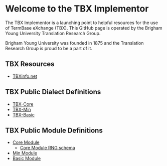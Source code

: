 # Welcome to the TBX Implementor

The TBX Implementor is a launching point to helpful resources for the use of TermBase eXchange (TBX). This GitHub page is operated by the Brigham Young University Translation Research Group.

Brigham Young University was founded in 1875 and the Translation Research Group is proud to be a part of it.

## TBX Resources

* [TBXinfo.net](http://www.tbxinfo.net)

## TBX Public Dialect Definitions

* [TBX-Core](http://ltac-global.github.io/TBX-Core_dialect)
* [TBX-Min](http://ltac-global.github.io/TBX-Min_dialect)
* [TBX-Basic](http://ltac-global.github.io/TBX-Basic_dialect)

## TBX Public Module Definitions

* [Core Module](https://ltac-global.github.io/TBX_core_module)
    * [Core Module RNG schema](https://raw.githubusercontent.com/LTAC-Global/TBX_Core_RNG/master/TBXcoreStructV03.rng)
* [Min Module](http://ltac-global.github.io/TBX_min_module)
* [Basic Module](http://ltac-global.github.io/TBX_basic_module)
